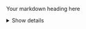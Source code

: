 Your markdown heading here
<details>
  <summary>
    Show details
  </summary>
  Your markdown content here
</details>

